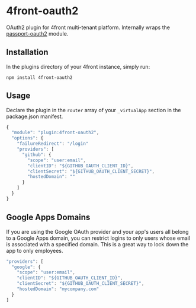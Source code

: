 # 4front-oauth2

OAuth2 plugin for 4front multi-tenant platform. Internally wraps the [passport-oauth2](https://github.com/jaredhanson/passport-oauth2) module.

## Installation

In the plugins directory of your 4front instance, simply run:

~~~
npm install 4front-oauth2
~~~

## Usage
Declare the plugin in the `router` array of your `_virtualApp` section in the package.json manifest.

~~~js
{
  "module": "plugin:4front-oauth2",
  "options": {
    "failureRedirect": "/login"
    "providers": [
      "github": {
        "scope": "user:email",
        "clientID": "${GITHUB_OAUTH_CLIENT_ID}",
        "clientSecret": "${GITHUB_OAUTH_CLIENT_SECRET}",
        "hostedDomain": ""
      }
    ]
  }
}
~~~

## Google Apps Domains
If you are using the Google OAuth provider and your app's users all belong to a Google Apps domain, you can restrict logins to only users whose email is associated with a specified domain. This is a great way to lock down the app to only employees.

~~~js
"providers": [
  "google": {
    "scope": "user:email",
    "clientID": "${GITHUB_OAUTH_CLIENT_ID}",
    "clientSecret": "${GITHUB_OAUTH_CLIENT_SECRET}",
    "hostedDomain": "mycompany.com"
  }
]
~~~

